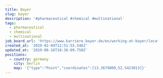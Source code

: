 ```yaml
---
title: Bayer
slug: bayer
description: '#pharmaceutical #chemical #multinational'
tags:
  - pharmaceutical
  - chemical
  - multinational
job_board_url: 'https://www.karriere.bayer.de/en/working-at-bayer/locations/berlin/jobs/'
created_at: '2019-02-04T12:51:55.546Z'
updated_at: '2019-06-16T10:36:09.750Z'
positions:
  - country: germany
    city: berlin
    map: '{"type":"Point","coordinates":[13.3679809,52.5423013]}'
---
```

